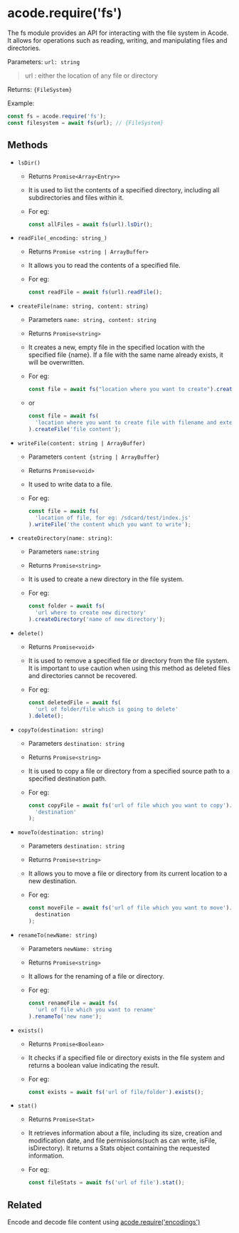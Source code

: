 # acode.require('fs')

The fs module provides an API for interacting with the file system in Acode. It allows for operations such as reading, writing, and manipulating files and directories.

Parameters:
`url: string`

> url : either the location of any file or directory

Returns:
`{FileSystem}`

Example:

```js
const fs = acode.require('fs');
const filesystem = await fs(url); // {FileSystem}
```

## Methods

- `lsDir()`

  - Returns `Promise<Array<Entry>>`
  - It is used to list the contents of a specified directory, including all subdirectories and files within it.
  - For eg:

    ```js
    const allFiles = await fs(url).lsDir();
    ```

- `readFile(_encoding: string_)`

  - Returns `Promise <string | ArrayBuffer>`
  - It allows you to read the contents of a specified file.
  - For eg:

    ```js
    const readFile = await fs(url).readFile();
    ```

- `createFile(name: string, content: string)`

  - Parameters `name: string, content: string`
  - Returns `Promise<string>`
  - It creates a new, empty file in the specified location with the specified file {name}. If a file with the same name already exists, it will be overwritten.
  - For eg:

    ```js
    const file = await fs("location where you want to create").createFile("filename with extension(for eg: index.js)","file content(for eg: console.log("hello")));
    ```

  - or

    ```js
    const file = await fs(
      'location where you want to create file with filename and extension'
    ).createFile('file content');
    ```

- `writeFile(content: string | ArrayBuffer)`

  - Parameters `content {string | ArrayBuffer}`
  - Returns `Promise<void>`
  - It used to write data to a file.
  - For eg:

    ```js
    const file = await fs(
      'location of file, for eg: /sdcard/test/index.js'
    ).writeFile('the content which you want to write');
    ```

- `createDirectory(name: string)`:

  - Parameters `name:string`
  - Returns `Promise<string>`
  - It is used to create a new directory in the file system.
  - For eg:

    ```js
    const folder = await fs(
      'url where to create new directory'
    ).createDirectory('name of new directory');
    ```

- `delete()`

  - Returns `Promise<void>`
  - It is used to remove a specified file or directory from the file system. It is important to use caution when using this method as deleted files and directories cannot be recovered.
  - For eg:

    ```js
    const deletedFile = await fs(
      'url of folder/file which is going to delete'
    ).delete();
    ```

- `copyTo(destination: string)`

  - Parameters `destination: string`
  - Returns `Promise<string>`
  - It is used to copy a file or directory from a specified source path to a specified destination path.
  - For eg:

    ```js
    const copyFile = await fs('url of file which you want to copy').copyTo(
      'destination'
    );
    ```

- `moveTo(destination: string)`

  - Parameters `destination: string`
  - Returns `Promise<string>`
  - It allows you to move a file or directory from its current location to a new destination.
  - For eg:

    ```js
    const moveFile = await fs('url of file which you want to move').moveTo(
      destination
    );
    ```

- `renameTo(newName: string)`

  - Parameters `newName: string`
  - Returns `Promise<string>`
  - It allows for the renaming of a file or directory.
  - For eg:

    ```js
    const renameFile = await fs(
      'url of file which you want to rename'
    ).renameTo('new name');
    ```

- `exists()`

  - Returns `Promise<Boolean>`
  - It checks if a specified file or directory exists in the file system and returns a boolean value indicating the result.
  - For eg:

    ```js
    const exists = await fs('url of file/folder').exists();
    ```

- `stat()`

  - Returns `Promise<Stat>`
  - It retrieves information about a file, including its size, creation and modification date, and file permissions(such as can write, isFile, isDirectory). It returns a Stats object containing the requested information.
  - For eg:

    ```js
    const fileStats = await fs('url of file').stat();
    ```

## Related

Encode and decode file content using [acode.require('encodings')](./encodings)
